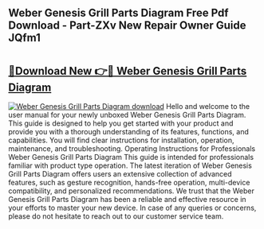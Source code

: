 ## Weber Genesis Grill Parts Diagram Free Pdf Download - Part-ZXv New Repair Owner Guide JQfm1

# <h2><a href="http://dfmcs9c.blite.top/?on=Weber+Genesis+Grill+Parts+Diagram">🔗Download New 👉🔴 Weber Genesis Grill Parts Diagram</a></h2>

[![Weber Genesis Grill Parts Diagram download](https://i.imgur.com/lujVjoI.png)](http://dfmcs9c.blite.top/?on=Weber+Genesis+Grill+Parts+Diagram)
Hello and welcome to the user manual for your newly unboxed Weber Genesis Grill Parts Diagram. This guide is designed to help you get started with your product and provide you with a thorough understanding of its features, functions, and capabilities. You will find clear instructions for installation, operation, maintenance, and troubleshooting. Operating Instructions for Professionals Weber Genesis Grill Parts Diagram This guide is intended for professionals familiar with product type operation. The latest iteration of Weber Genesis Grill Parts Diagram offers users an extensive collection of advanced features, such as gesture recognition, hands-free operation, multi-device compatibility, and personalized recommendations. We trust that the Weber Genesis Grill Parts Diagram has been a reliable and effective resource in your efforts to master your new device. In case of any queries or concerns, please do not hesitate to reach out to our customer service team.
